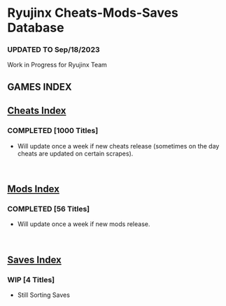 # Ryujinx Cheats-Mods-Saves Database

### UPDATED TO Sep/18/2023

Work in Progress for Ryujinx Team


## GAMES INDEX

## [Cheats Index](Cheats.md)
### COMPLETED [1000 Titles]
- Will update once a week if new cheats release (sometimes on the day cheats are updated on certain scrapes).
</br>

## [Mods Index](Mods.md)
### COMPLETED [56 Titles]
- Will update once a week if new mods release.
</br>

## [Saves Index](Saves.md)
### WIP [4 Titles] 
- Still Sorting Saves
